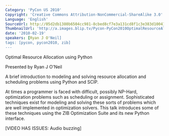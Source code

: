 ```yaml
---
Category: 'PyCon US 2010'
Copyright: 'Creative Commons Attribution-NonCommercial-ShareAlike 3.0'
Language: 'English'
SourceUrl: http://05d2db1380b6504cc981-8cbed8cf7e3a131cd8f1c3e383d10041.r93.cf2.rackcdn.com/pycon-us-2010/299_optimal-resource-allocation-using-python-36.m4v
ThumbnailUrl: 'http://a.images.blip.tv/Pycon-PyCon2010OptimalResourceAllocationUsingPython36659-324.jpg'
date: '2010-02-19'
speakers: [Ryan J O'Neil]
tags: [pycon, pycon2010, zib]
---
```

Optimal Resource Allocation using Python

  
Presented by Ryan J O'Neil

  
A brief introduction to modeling and solving resource allocation and
scheduling problems using Python and SCIP.

  
At times a programmer is faced with difficult, possibly NP-Hard, optimization
problems such as scheduling or assignment. Sophisticated techniques exist for
modeling and solving these sorts of problems which are well implemented in
optimization solvers. This talk introduces some of these techniques using the
ZIB Optimization Suite and its new Python interface.

  
[VIDEO HAS ISSUES: Audio buzzing]

